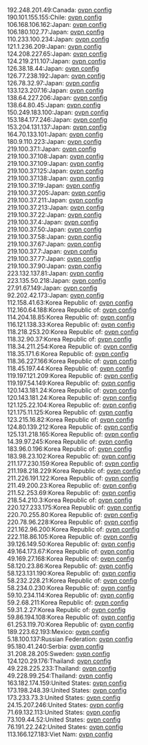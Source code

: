 192.248.201.49:Canada: [ovpn config](vpn/192_248_201_49.ovpn)  
190.101.155.155:Chile: [ovpn config](vpn/190_101_155_155.ovpn)  
106.168.106.162:Japan: [ovpn config](vpn/106_168_106_162.ovpn)  
106.180.102.77:Japan: [ovpn config](vpn/106_180_102_77.ovpn)  
110.233.100.234:Japan: [ovpn config](vpn/110_233_100_234.ovpn)  
121.1.236.209:Japan: [ovpn config](vpn/121_1_236_209.ovpn)  
124.208.227.65:Japan: [ovpn config](vpn/124_208_227_65.ovpn)  
124.219.211.107:Japan: [ovpn config](vpn/124_219_211_107.ovpn)  
126.38.18.44:Japan: [ovpn config](vpn/126_38_18_44.ovpn)  
126.77.238.192:Japan: [ovpn config](vpn/126_77_238_192.ovpn)  
126.78.32.97:Japan: [ovpn config](vpn/126_78_32_97.ovpn)  
133.123.207.16:Japan: [ovpn config](vpn/133_123_207_16.ovpn)  
138.64.227.206:Japan: [ovpn config](vpn/138_64_227_206.ovpn)  
138.64.80.45:Japan: [ovpn config](vpn/138_64_80_45.ovpn)  
150.249.183.100:Japan: [ovpn config](vpn/150_249_183_100.ovpn)  
153.184.177.246:Japan: [ovpn config](vpn/153_184_177_246.ovpn)  
153.204.131.137:Japan: [ovpn config](vpn/153_204_131_137.ovpn)  
164.70.133.101:Japan: [ovpn config](vpn/164_70_133_101.ovpn)  
180.9.110.223:Japan: [ovpn config](vpn/180_9_110_223.ovpn)  
219.100.37.1:Japan: [ovpn config](vpn/219_100_37_1.ovpn)  
219.100.37.108:Japan: [ovpn config](vpn/219_100_37_108.ovpn)  
219.100.37.109:Japan: [ovpn config](vpn/219_100_37_109.ovpn)  
219.100.37.125:Japan: [ovpn config](vpn/219_100_37_125.ovpn)  
219.100.37.138:Japan: [ovpn config](vpn/219_100_37_138.ovpn)  
219.100.37.19:Japan: [ovpn config](vpn/219_100_37_19.ovpn)  
219.100.37.205:Japan: [ovpn config](vpn/219_100_37_205.ovpn)  
219.100.37.211:Japan: [ovpn config](vpn/219_100_37_211.ovpn)  
219.100.37.213:Japan: [ovpn config](vpn/219_100_37_213.ovpn)  
219.100.37.22:Japan: [ovpn config](vpn/219_100_37_22.ovpn)  
219.100.37.4:Japan: [ovpn config](vpn/219_100_37_4.ovpn)  
219.100.37.50:Japan: [ovpn config](vpn/219_100_37_50.ovpn)  
219.100.37.58:Japan: [ovpn config](vpn/219_100_37_58.ovpn)  
219.100.37.67:Japan: [ovpn config](vpn/219_100_37_67.ovpn)  
219.100.37.7:Japan: [ovpn config](vpn/219_100_37_7.ovpn)  
219.100.37.77:Japan: [ovpn config](vpn/219_100_37_77.ovpn)  
219.100.37.90:Japan: [ovpn config](vpn/219_100_37_90.ovpn)  
223.132.137.81:Japan: [ovpn config](vpn/223_132_137_81.ovpn)  
223.135.50.218:Japan: [ovpn config](vpn/223_135_50_218.ovpn)  
27.91.67.149:Japan: [ovpn config](vpn/27_91_67_149.ovpn)  
92.202.42.173:Japan: [ovpn config](vpn/92_202_42_173.ovpn)  
112.158.41.63:Korea Republic of: [ovpn config](vpn/112_158_41_63.ovpn)  
112.160.64.188:Korea Republic of: [ovpn config](vpn/112_160_64_188.ovpn)  
114.204.18.85:Korea Republic of: [ovpn config](vpn/114_204_18_85.ovpn)  
116.121.138.33:Korea Republic of: [ovpn config](vpn/116_121_138_33.ovpn)  
118.218.253.20:Korea Republic of: [ovpn config](vpn/118_218_253_20.ovpn)  
118.32.90.37:Korea Republic of: [ovpn config](vpn/118_32_90_37.ovpn)  
118.34.211.254:Korea Republic of: [ovpn config](vpn/118_34_211_254.ovpn)  
118.35.171.6:Korea Republic of: [ovpn config](vpn/118_35_171_6.ovpn)  
118.36.227.166:Korea Republic of: [ovpn config](vpn/118_36_227_166.ovpn)  
118.45.197.44:Korea Republic of: [ovpn config](vpn/118_45_197_44.ovpn)  
119.197.121.209:Korea Republic of: [ovpn config](vpn/119_197_121_209.ovpn)  
119.197.54.149:Korea Republic of: [ovpn config](vpn/119_197_54_149.ovpn)  
120.143.181.24:Korea Republic of: [ovpn config](vpn/120_143_181_24.ovpn)  
120.143.181.24:Korea Republic of: [ovpn config](vpn/120_143_181_24.ovpn)  
121.125.22.104:Korea Republic of: [ovpn config](vpn/121_125_22_104.ovpn)  
121.175.11.125:Korea Republic of: [ovpn config](vpn/121_175_11_125.ovpn)  
123.215.16.82:Korea Republic of: [ovpn config](vpn/123_215_16_82.ovpn)  
124.80.139.212:Korea Republic of: [ovpn config](vpn/124_80_139_212.ovpn)  
125.131.218.165:Korea Republic of: [ovpn config](vpn/125_131_218_165.ovpn)  
14.39.97.245:Korea Republic of: [ovpn config](vpn/14_39_97_245.ovpn)  
183.96.0.196:Korea Republic of: [ovpn config](vpn/183_96_0_196.ovpn)  
183.98.23.102:Korea Republic of: [ovpn config](vpn/183_98_23_102.ovpn)  
211.177.230.159:Korea Republic of: [ovpn config](vpn/211_177_230_159.ovpn)  
211.198.218.229:Korea Republic of: [ovpn config](vpn/211_198_218_229.ovpn)  
211.226.191.122:Korea Republic of: [ovpn config](vpn/211_226_191_122.ovpn)  
211.49.200.23:Korea Republic of: [ovpn config](vpn/211_49_200_23.ovpn)  
211.52.253.69:Korea Republic of: [ovpn config](vpn/211_52_253_69.ovpn)  
218.54.210.3:Korea Republic of: [ovpn config](vpn/218_54_210_3.ovpn)  
220.127.233.175:Korea Republic of: [ovpn config](vpn/220_127_233_175.ovpn)  
220.70.255.80:Korea Republic of: [ovpn config](vpn/220_70_255_80.ovpn)  
220.78.96.228:Korea Republic of: [ovpn config](vpn/220_78_96_228.ovpn)  
221.162.96.200:Korea Republic of: [ovpn config](vpn/221_162_96_200.ovpn)  
222.118.86.105:Korea Republic of: [ovpn config](vpn/222_118_86_105.ovpn)  
39.126.149.50:Korea Republic of: [ovpn config](vpn/39_126_149_50.ovpn)  
49.164.173.67:Korea Republic of: [ovpn config](vpn/49_164_173_67.ovpn)  
49.169.27.168:Korea Republic of: [ovpn config](vpn/49_169_27_168.ovpn)  
58.120.23.86:Korea Republic of: [ovpn config](vpn/58_120_23_86.ovpn)  
58.123.131.190:Korea Republic of: [ovpn config](vpn/58_123_131_190.ovpn)  
58.232.228.21:Korea Republic of: [ovpn config](vpn/58_232_228_21.ovpn)  
58.234.0.230:Korea Republic of: [ovpn config](vpn/58_234_0_230.ovpn)  
59.10.234.114:Korea Republic of: [ovpn config](vpn/59_10_234_114.ovpn)  
59.2.68.211:Korea Republic of: [ovpn config](vpn/59_2_68_211.ovpn)  
59.31.2.27:Korea Republic of: [ovpn config](vpn/59_31_2_27.ovpn)  
59.86.194.108:Korea Republic of: [ovpn config](vpn/59_86_194_108.ovpn)  
61.253.119.70:Korea Republic of: [ovpn config](vpn/61_253_119_70.ovpn)  
189.223.62.193:Mexico: [ovpn config](vpn/189_223_62_193.ovpn)  
5.18.100.137:Russian Federation: [ovpn config](vpn/5_18_100_137.ovpn)  
95.180.41.240:Serbia: [ovpn config](vpn/95_180_41_240.ovpn)  
31.208.28.205:Sweden: [ovpn config](vpn/31_208_28_205.ovpn)  
124.120.29.176:Thailand: [ovpn config](vpn/124_120_29_176.ovpn)  
49.228.225.233:Thailand: [ovpn config](vpn/49_228_225_233.ovpn)  
49.228.99.254:Thailand: [ovpn config](vpn/49_228_99_254.ovpn)  
163.182.174.159:United States: [ovpn config](vpn/163_182_174_159.ovpn)  
173.198.248.39:United States: [ovpn config](vpn/173_198_248_39.ovpn)  
173.233.73.3:United States: [ovpn config](vpn/173_233_73_3.ovpn)  
24.15.207.246:United States: [ovpn config](vpn/24_15_207_246.ovpn)  
71.69.132.113:United States: [ovpn config](vpn/71_69_132_113.ovpn)  
73.109.44.52:United States: [ovpn config](vpn/73_109_44_52.ovpn)  
76.191.22.242:United States: [ovpn config](vpn/76_191_22_242.ovpn)  
113.166.127.183:Viet Nam: [ovpn config](vpn/113_166_127_183.ovpn)  
